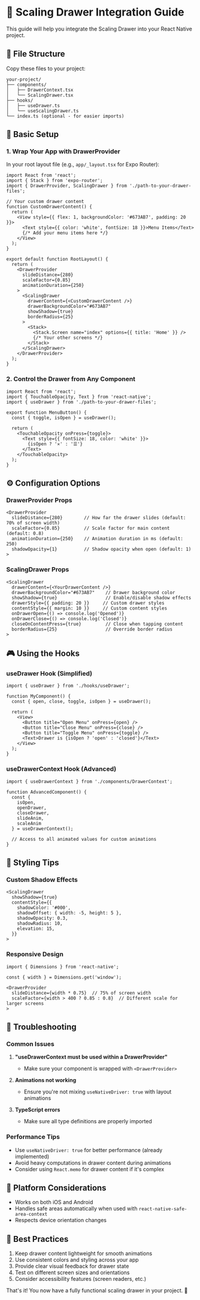 # 🎨 Scaling Drawer Integration Guide

This guide will help you integrate the Scaling Drawer into your React Native project.

## 📁 File Structure

Copy these files to your project:

```
your-project/
├── components/
│   ├── DrawerContext.tsx
│   └── ScalingDrawer.tsx
├── hooks/
│   ├── useDrawer.ts
│   └── useScalingDrawer.ts
└── index.ts (optional - for easier imports)
```

## 🚀 Basic Setup

### 1. Wrap Your App with DrawerProvider

In your root layout file (e.g., `app/_layout.tsx` for Expo Router):

```tsx
import React from 'react';
import { Stack } from 'expo-router';
import { DrawerProvider, ScalingDrawer } from './path-to-your-drawer-files';

// Your custom drawer content
function CustomDrawerContent() {
  return (
    <View style={{ flex: 1, backgroundColor: '#673AB7', padding: 20 }}>
      <Text style={{ color: 'white', fontSize: 18 }}>Menu Items</Text>
      {/* Add your menu items here */}
    </View>
  );
}

export default function RootLayout() {
  return (
    <DrawerProvider
      slideDistance={280}
      scaleFactor={0.85}
      animationDuration={250}
    >
      <ScalingDrawer
        drawerContent={<CustomDrawerContent />}
        drawerBackgroundColor="#673AB7"
        showShadow={true}
        borderRadius={25}
      >
        <Stack>
          <Stack.Screen name="index" options={{ title: 'Home' }} />
          {/* Your other screens */}
        </Stack>
      </ScalingDrawer>
    </DrawerProvider>
  );
}
```

### 2. Control the Drawer from Any Component

```tsx
import React from 'react';
import { TouchableOpacity, Text } from 'react-native';
import { useDrawer } from './path-to-your-drawer-files';

export function MenuButton() {
  const { toggle, isOpen } = useDrawer();

  return (
    <TouchableOpacity onPress={toggle}>
      <Text style={{ fontSize: 18, color: 'white' }}>
        {isOpen ? '✕' : '☰'}
      </Text>
    </TouchableOpacity>
  );
}
```

## ⚙️ Configuration Options

### DrawerProvider Props

```tsx
<DrawerProvider
  slideDistance={280}        // How far the drawer slides (default: 70% of screen width)
  scaleFactor={0.85}         // Scale factor for main content (default: 0.8)
  animationDuration={250}    // Animation duration in ms (default: 250)
  shadowOpacity={1}          // Shadow opacity when open (default: 1)
>
```

### ScalingDrawer Props

```tsx
<ScalingDrawer
  drawerContent={<YourDrawerContent />}
  drawerBackgroundColor="#673AB7"    // Drawer background color
  showShadow={true}                  // Enable/disable shadow effects
  drawerStyle={{ padding: 20 }}     // Custom drawer styles
  contentStyle={{ margin: 10 }}     // Custom content styles
  onDrawerOpen={() => console.log('Opened')}
  onDrawerClose={() => console.log('Closed')}
  closeOnContentPress={true}         // Close when tapping content
  borderRadius={25}                  // Override border radius
>
```

## 🎮 Using the Hooks

### useDrawer Hook (Simplified)

```tsx
import { useDrawer } from './hooks/useDrawer';

function MyComponent() {
  const { open, close, toggle, isOpen } = useDrawer();

  return (
    <View>
      <Button title="Open Menu" onPress={open} />
      <Button title="Close Menu" onPress={close} />
      <Button title="Toggle Menu" onPress={toggle} />
      <Text>Drawer is {isOpen ? 'open' : 'closed'}</Text>
    </View>
  );
}
```

### useDrawerContext Hook (Advanced)

```tsx
import { useDrawerContext } from './components/DrawerContext';

function AdvancedComponent() {
  const { 
    isOpen, 
    openDrawer, 
    closeDrawer, 
    slideAnim, 
    scaleAnim 
  } = useDrawerContext();

  // Access to all animated values for custom animations
}
```

## 🎨 Styling Tips

### Custom Shadow Effects

```tsx
<ScalingDrawer
  showShadow={true}
  contentStyle={{
    shadowColor: '#000',
    shadowOffset: { width: -5, height: 5 },
    shadowOpacity: 0.3,
    shadowRadius: 10,
    elevation: 15,
  }}
>
```

### Responsive Design

```tsx
import { Dimensions } from 'react-native';

const { width } = Dimensions.get('window');

<DrawerProvider
  slideDistance={width * 0.75}  // 75% of screen width
  scaleFactor={width > 400 ? 0.85 : 0.8}  // Different scale for larger screens
>
```

## 🔧 Troubleshooting

### Common Issues

1. **"useDrawerContext must be used within a DrawerProvider"**
   - Make sure your component is wrapped with `<DrawerProvider>`

2. **Animations not working**
   - Ensure you're not mixing `useNativeDriver: true` with layout animations

3. **TypeScript errors**
   - Make sure all type definitions are properly imported

### Performance Tips

- Use `useNativeDriver: true` for better performance (already implemented)
- Avoid heavy computations in drawer content during animations
- Consider using `React.memo` for drawer content if it's complex

## 📱 Platform Considerations

- Works on both iOS and Android
- Handles safe areas automatically when used with `react-native-safe-area-context`
- Respects device orientation changes

## 🎯 Best Practices

1. Keep drawer content lightweight for smooth animations
2. Use consistent colors and styling across your app
3. Provide clear visual feedback for drawer state
4. Test on different screen sizes and orientations
5. Consider accessibility features (screen readers, etc.)

That's it! You now have a fully functional scaling drawer in your project. 🎉
